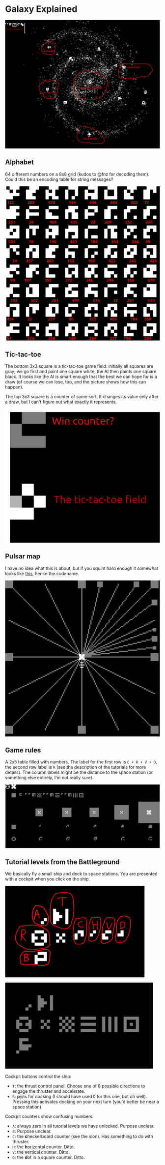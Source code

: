 # Galaxy Explained

![Galaxy in a nutshell](/galaxy.png)

## Alphabet

64 different numbers on a 8x8 grid (kudos to @fnz for decoding them). Could this be an encoding table for string messages?

![Alphabet](/alphabet.png)

## Tic-tac-toe

The bottom 3x3 square is a tic-tac-toe game field: initially all squares are gray; we go first and paint one square white, the AI then paints one square black. It looks like the AI is smart enough that the best we can hope for is a draw (of course we can lose, too, and the picture shows how this can happen).

The top 3x3 square is a counter of some sort. It changes its value only after a draw, but I can't figure out what exactly it represents.

![Tic-tac-toe](/tic_tac_toe.png)

## Pulsar map

I have no idea what this is about, but if you squint hard enough it somewhat looks like [this](https://en.wikipedia.org/wiki/Pioneer_plaque#Sun_and_galactic_landmarks), hence the codename.

![Pulsar](/pulsars.png)

## Game rules

A 2x5 table filled with numbers. The label for the first row is `C + H + V + D`, the second row label is `R` (see the description of the tutorials for more details). The column labels might be the distance to the space station (or something else entirely, I'm not really sure).

![Game rules](/game_rules.png)

## Tutorial levels from the Battleground

We basically fly a small ship and dock to space stations. You are presented with a cockpit when you click on the ship.

![Cockpit](/cockpit.png)

![Cockpit legend](/cockpit_legend.png)

Cockpit buttons control the ship:
  * `T`: the **t**hrust control panel. Choose one of 8 possible directions to engage the thruster and accelerate.
  * `R`: **р**уль for docking (I should have used `D` for this one, but oh well). Pressing this activates docking on your next turn (you'd better be near a space station).

Cockpit counters show confusing numbers:
  * `A`: always zero in all tutorial levels we have unlocked. Purpose unclear.
  * `B`: Purpose unclear.
  * `C`: the **c**heckerboard counter (see the icon). Has something to do with thruster.
  * `H`: the **h**orizontal counter. Ditto.
  * `V`: the **v**ertical counter. Ditto.
  * `D`: the **d**ot in a square counter. Ditto.
